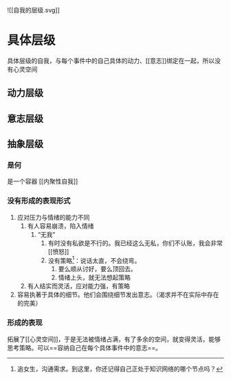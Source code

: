 ![[自我的层级.svg]]
# 具体层级
具体层级的自我，与每个事件中的自己具体的动力、[[意志]]绑定在一起，所以没有心灵空间
## 动力层级
## 意志层级
## 抽象层级
### 是何
是一个容器
[[内聚性自我]]
### 没有形成的表现形式
1. 应对压力与情绪的能力不同
	1. 有人容易崩溃，陷入情绪
		1. “无我”
			1. 有时没有私欲是不行的。我已经这么无私，你们不认账，我会非常[[愤怒]]
			2. 没有策略[^1]：说话太直，不会绕弯。
				1. 要么顺从讨好，要么顶回去。
				2. 情绪上头，就无法想起策略
	2. 有人结实而灵活，应对能力强，有策略
2. 容易执著于具体的细节。他们会围绕细节发出意志。（渴求并不在实际中存在的完美）
### 形成的表现
拓展了[[心灵空间]]，于是无法被情绪占满，有了多余的空间，就变得灵活，能够思考策略。可以==容纳自己在每个具体事件中的意志==。

[^1]: 追女生，沟通需求。到这里，你还记得自己正处于知识网络的哪个节点吗？